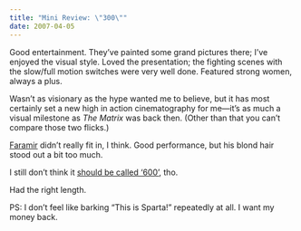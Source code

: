 ```yaml
---
title: "Mini Review: \"300\""
date: 2007-04-05
---
```


Good entertainment. They’ve painted some grand pictures there; I’ve enjoyed the visual style. Loved the presentation; the fighting scenes with the slow/full motion switches were very well done. Featured strong women, always a plus.

Wasn’t as visionary as the hype wanted me to believe, but it has most certainly set a new high in action cinematography for me—it’s as much a visual milestone as _The Matrix_ was back then. (Other than that you can’t compare those two flicks.)

[Faramir][1] didn’t really fit in, I think. Good performance, but his blond hair stood out a bit too much.

I still don’t think it [should be called ‘600’][2], tho.

Had the right length.

PS: I don’t feel like barking “This is Sparta!” repeatedly at all. I want my money back.

[1]: http://www.imdb.com/name/nm0920992/
[2]: http://www.applegeeks.com/lite/index.php?aglitecomic=2007-03-14

